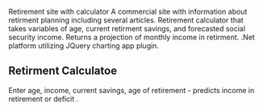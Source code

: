 Retirement site with calculator
A commercial site with information about retirment planning including several articles. Retirement calculator that takes variables of age, current retirment savings, and forecasted social security income.
Returns a projection of monthly income in retirment.  .Net platform utilizing JQuery charting app plugin.  





## Retirment Calculatoe
Enter age, income, current savings, age of retirement - predicts income in retirement or deficit .
